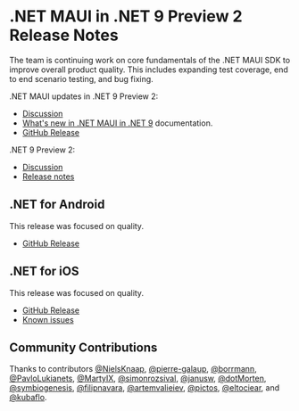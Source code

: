 # .NET MAUI in .NET 9 Preview 2 Release Notes

The team is continuing work on core fundamentals of the .NET MAUI SDK to improve overall product quality. This includes expanding test coverage, end to end scenario testing, and bug fixing.

.NET MAUI updates in .NET 9 Preview 2:

* [Discussion](https://github.com/dotnet/maui/discussions/21159)
* [What's new in .NET MAUI in .NET 9](https://learn.microsoft.com/dotnet/maui/whats-new/dotnet-9) documentation.
* [GitHub Release](https://aka.ms/maui9p2)

.NET 9 Preview 2:

* [Discussion](https://aka.ms/dotnet/9/preview2)
* [Release notes](README.md)

## .NET for Android

This release was focused on quality.

* [GitHub Release](https://github.com/dotnet/android/releases/)

## .NET for iOS

This release was focused on quality.

* [GitHub Release](https://github.com/xamarin/xamarin-macios/releases/)
* [Known issues](https://github.com/xamarin/xamarin-macios/wiki/Known-issues-in-.NET9)

## Community Contributions

Thanks to contributors [@NielsKnaap](https://github.com/NielsKnaap), [@pierre-galaup](https://github.com/pierre-galaup), [@borrmann](https://github.com/borrmann), [@PavloLukianets](https://github.com/PavloLukianets), [@MartyIX](https://github.com/MartyIX), [@simonrozsival](https://github.com/simonrozsival), [@janusw](https://github.com/janusw), [@dotMorten](https://github.com/dotMorten), [@symbiogenesis](https://github.com/symbiogenesis), [@filipnavara](https://github.com/filipnavara), [@artemvalieiev](https://github.com/artemvalieiev), [@pictos](https://github.com/pictos), [@eltociear](https://github.com/eltociear), and [@kubaflo](https://github.com/kubaflo).
